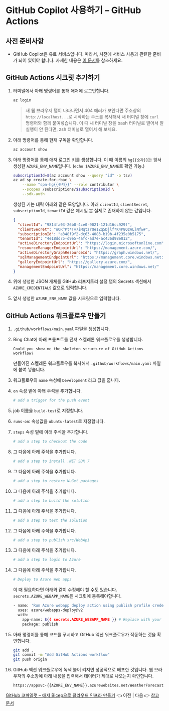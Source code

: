# GitHub Copilot 사용하기 &ndash; GitHub Actions

## 사전 준비사항

- GitHub Copilot은 유료 서비스입니다. 따라서, 사전에 서비스 사용과 관련한 준비가 되어 있어야 합니다. 자세한 내용은 [이 문서](https://docs.github.com/ko/copilot/quickstart)를 참조하세요.


## GitHub Actions 시크릿 추가하기

1. 터미널에서 아래 명령어를 통해 애저에 로그인합니다.

    ```bash
    az login
    ```

   > 새 웹 브라우저 탭이 나타나면서 404 에러가 보인다면 주소창의 `http://localhost...`로 시작하는 주소를 복사해서 새 터미널 창에 `curl` 명령어와 함께 붙여넣습니다.
   > 이 때 새 터미널 창을 bash 터미널로 열어서 잘 실행이 안 된다면, zsh 터미널로 열어서 해 보세요.

1. 아래 명령어를 통해 현재 구독을 확인합니다.

    ```bash
    az account show
    ```

1. 아래 명령어를 통해 애저 로그인 키를 생성합니다. 이 때 이름의 `hg{{숫자}}`는 앞서 생성한 `AZURE_ENV_NAME`입니다. (`echo $AZURE_ENV_NAME`로 확인 가능.)

    ```bash
    subscriptionId=$(az account show --query "id" -o tsv)
    az ad sp create-for-rbac \
        --name "spn-hg{{숫자}}" --role contributor \
        --scopes /subscriptions/$subscriptionId \
        --sdk-auth
    ```

   생성된 키는 대략 아래와 같은 모양입니다. 아래 `clientId`, `clientSecret`, `subscriptionId`, `tenantId` 값은 예시일 뿐 실제로 존재하지 않는 값입니다.

    ```json
    {
      "clientId": "9814fa03-26b8-4ce0-9021-121d16cc929f",
      "clientSecret": "uOR^Pt*Tv7iMqtzrQe1Zq5Djlf*K4P8QzALlNfw#",
      "subscriptionId": "a348f9f2-dc63-4083-b19b-4f235e0b5175",
      "tenantId": "4e18dd75-d9e5-4afc-ad7e-ac436d98e812",
      "activeDirectoryEndpointUrl": "https://login.microsoftonline.com",
      "resourceManagerEndpointUrl": "https://management.azure.com/",
      "activeDirectoryGraphResourceId": "https://graph.windows.net/",
      "sqlManagementEndpointUrl": "https://management.core.windows.net:8443/",
      "galleryEndpointUrl": "https://gallery.azure.com/",
      "managementEndpointUrl": "https://management.core.windows.net/"
    }
    ```

1. 위에 생성한 JSON 개체를 GitHub 리포지토리 설정 탭의 Secrets 섹션에서 `AZURE_CREDENTIALS` 값으로 입력합니다.
1. 앞서 생성한 `AZURE_ENV_NAME` 값을 시크릿으로 입력합니다.


## GitHub Actions 워크플로우 만들기

1. `.github/workflows/main.yaml` 파일을 생성합니다.
1. Bing Chat에 아래 프롬프트를 던져 스켈레톤 워크플로우를 생성합니다.

    ```text
    Could you show me the skeleton structure of GitHub Actions workflow?
    ```

   만들어진 스켈레톤 워크플로우를 복사해서 `.github/workflows/main.yaml` 파일에 붙여 넣습니다.

1. 워크플로우의 `name` 속성에 `Development` 라고 값을 줍니다.
1. `on` 속성 밑에 아래 주석을 추가합니다.

    ```yml
    # add a trigger for the push event
    ```

1. job 이름을 `build-test`로 지정합니다.
1. `runs-on`: 속성값을 `ubuntu-latest`로 지정합니다.
1. `steps` 속성 밑에 아래 주석을 추가합니다.

    ```yml
    # add a step to checkout the code
    ```

1. 그 다음에 아래 주석을 추가합니다.

    ```yml
    # add a step to install .NET SDK 7
    ```

1. 그 다음에 아래 주석을 추가합니다.

    ```yml
    # add a step to restore NuGet packages
    ```

1. 그 다음에 아래 주석을 추가합니다.

    ```yml
    # add a step to build the solution
    ```

1. 그 다음에 아래 주석을 추가합니다.

    ```yml
    # add a step to test the solution
    ```

1. 그 다음에 아래 주석을 추가합니다.

    ```yml
    # add a step to publish src/WebApi
    ```

1. 그 다음에 아래 주석을 추가합니다.

    ```yml
    # add a step to login to Azure
    ```

1. 그 다음에 아래 주석을 추가합니다.

    ```yml
    # Deploy to Azure Web apps
    ```

   이 때 필요하다면 아래와 같이 수정해야 할 수도 있습니다. `secrets.AZURE_WEBAPP_NAME`은 시크릿에 등록해야합니다.

    ```bash
    - name: 'Run Azure webapp deploy action using publish profile credentials'
      uses: azure/webapps-deploy@v2
      with: 
        app-name: ${{ secrets.AZURE_WEBAPP_NAME }} # Replace with your app name
        package: publish
    ```

1. 아래 명령어를 통해 코드를 푸시하고 GitHub 액션 워크플로우가 작동하는 것을 확인합니다.

    ```bash
    git add .
    git commit -m "Add GitHub Actions workflow"
    git push origin
    ```

1. GitHub 액션 워크플로우에 녹색 불이 켜지면 성공적으로 배포한 것입니다. 웹 브라우저의 주소창에 아래 내용을 입력해서 데이터가 제대로 나오는지 확인합니다.

    ```text
    https://appsvc-{{AZURE_ENV_NAME}}.azurewebsites.net/WeatherForecast
    ```

[GitHub 코파일럿 &ndash; 애저 Bicep으로 클라우드 인프라 만들기](./03-copilot-bicep.md) 👈 이전 | 다음 👉 [참고 문서](./05-references.md)
